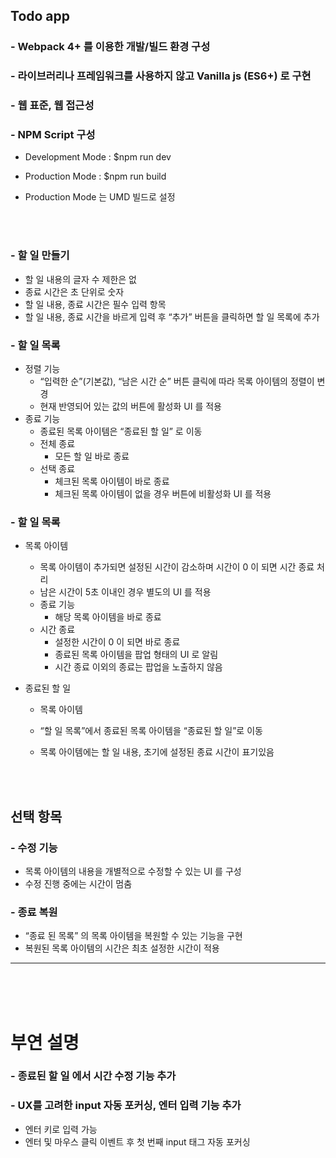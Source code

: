 ## Todo app
### - Webpack 4+ 를 이용한 개발/빌드 환경 구성

### - 라이브러리나 프레임워크를 사용하지 않고 Vanilla js (ES6+) 로 구현

### - 웹 표준, 웹 접근성

### - NPM Script 구성

- Development Mode : \$npm run dev
- Production Mode : \$npm run build
- Production Mode 는 UMD 빌드로 설정

  <br/>
  <br/>

### - 할 일 만들기
- 할 일 내용의 글자 수 제한은 없
- 종료 시간은 초 단위로 숫자
- 할 일 내용, 종료 시간은 필수 입력 항목
- 할 일 내용, 종료 시간을 바르게 입력 후 “추가” 버튼을 클릭하면 할 일 목록에 추가

### - 할 일 목록

- 정렬 기능
  - “입력한 순”(기본값), “남은 시간 순” 버튼 클릭에 따라 목록 아이템의 정렬이 변경
  - 현재 반영되어 있는 값의 버튼에 활성화 UI 를 적용
- 종료 기능
  - 종료된 목록 아이템은 “종료된 할 일” 로 이동
  - 전체 종료
    - 모든 할 일 바로 종료
  - 선택 종료
    - 체크된 목록 아이템이 바로 종료
    - 체크된 목록 아이템이 없을 경우 버튼에 비활성화 UI 를 적용

### - 할 일 목록

- 목록 아이템
  - 목록 아이템이 추가되면 설정된 시간이 감소하며 시간이 0 이 되면 시간 종료 처리
  - 남은 시간이 5초 이내인 경우 별도의 UI 를 적용
  - 종료 기능
    - 해당 목록 아이템을 바로 종료
  - 시간 종료
    - 설정한 시간이 0 이 되면 바로 종료
    - 종료된 목록 아이템을 팝업 형태의 UI 로 알림
    - 시간 종료 이외의 종료는 팝업을 노출하지 않음
- 종료된 할 일

  - 목록 아이템
  - “할 일 목록”에서 종료된 목록 아이템을 “종료된 할 일”로 이동
  - 목록 아이템에는 할 일 내용, 초기에 설정된 종료 시간이 표기있음

    <br/>
    <br/>

## **선택 항목**

### - 수정 기능

- 목록 아이템의 내용을 개별적으로 수정할 수 있는 UI 를 구성
- 수정 진행 중에는 시간이 멈춤

### - 종료 복원

- “종료 된 목록” 의 목록 아이템을 복원할 수 있는 기능을 구현
- 복원된 목록 아이템의 시간은 최초 설정한 시간이 적용

---

<br/>
<br/>
<br/>

# 부연 설명

### - 종료된 할 일 에서 시간 수정 기능 추가

### - UX를 고려한 input 자동 포커싱, 엔터 입력 기능 추가

- 엔터 키로 입력 가능
- 엔터 및 마우스 클릭 이벤트 후 첫 번째 input 태그 자동 포커싱
